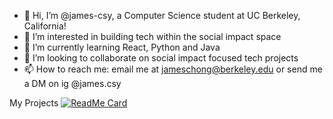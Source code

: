- 👋 Hi, I’m @james-csy, a Computer Science student at UC Berkeley, California!
- 👀 I’m interested in building tech within the social impact space
- 🌱 I’m currently learning React, Python and Java
- 💞️ I’m looking to collaborate on social impact focused tech projects
- 📫 How to reach me: email me at jameschong@berkeley.edu or send me a DM on ig @james.csy

My Projects
[![ReadMe Card](https://github-readme-stats.vercel.app/api/pin/?username=rlin0210&repo=connex)](https://github.com/rlin0210/connex)


<!---
james-csy/james-csy is a ✨ special ✨ repository because its `README.md` (this file) appears on your GitHub profile.
You can click the Preview link to take a look at your changes.
--->

